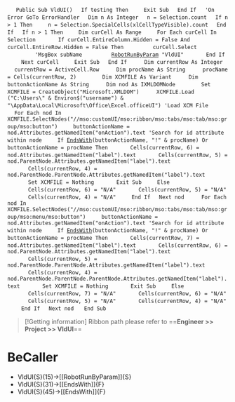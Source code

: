 &nbsp;&nbsp;&nbsp;&nbsp;
`Public Sub VldUI()`
&nbsp;&nbsp;&nbsp;&nbsp;`If testing Then`
&nbsp;&nbsp;&nbsp;&nbsp;&nbsp;&nbsp;&nbsp;&nbsp;`Exit Sub`
&nbsp;&nbsp;&nbsp;&nbsp;`End If`
&nbsp;&nbsp;&nbsp;&nbsp;`'On Error GoTo ErrorHandler`
&nbsp;&nbsp;&nbsp;&nbsp;`Dim n As Integer`
&nbsp;&nbsp;&nbsp;&nbsp;`n = Selection.count`
&nbsp;&nbsp;&nbsp;&nbsp;`If n > 1 Then`
&nbsp;&nbsp;&nbsp;&nbsp;&nbsp;&nbsp;&nbsp;&nbsp;`n = Selection.SpecialCells(xlCellTypeVisible).count`
&nbsp;&nbsp;&nbsp;&nbsp;`End If`
&nbsp;&nbsp;&nbsp;&nbsp;`If n > 1 Then`
&nbsp;&nbsp;&nbsp;&nbsp;&nbsp;&nbsp;&nbsp;&nbsp;`Dim curCell As Range`
&nbsp;&nbsp;&nbsp;&nbsp;&nbsp;&nbsp;&nbsp;&nbsp;`For Each curCell In Selection`
&nbsp;&nbsp;&nbsp;&nbsp;&nbsp;&nbsp;&nbsp;&nbsp;&nbsp;&nbsp;&nbsp;&nbsp;`If curCell.EntireColumn.Hidden = False And curCell.EntireRow.Hidden = False Then`
&nbsp;&nbsp;&nbsp;&nbsp;&nbsp;&nbsp;&nbsp;&nbsp;&nbsp;&nbsp;&nbsp;&nbsp;&nbsp;&nbsp;&nbsp;&nbsp;`curCell.Select`
&nbsp;&nbsp;&nbsp;&nbsp;&nbsp;&nbsp;&nbsp;&nbsp;&nbsp;&nbsp;&nbsp;&nbsp;&nbsp;&nbsp;&nbsp;&nbsp;`'MsgBox subName`
&nbsp;&nbsp;&nbsp;&nbsp;&nbsp;&nbsp;&nbsp;&nbsp;&nbsp;&nbsp;&nbsp;&nbsp;&nbsp;&nbsp;&nbsp;&nbsp;[`RobotRunByParam`](RobotRunByParam)` "VldUI"`
&nbsp;&nbsp;&nbsp;&nbsp;&nbsp;&nbsp;&nbsp;&nbsp;&nbsp;&nbsp;&nbsp;&nbsp;`End If`
&nbsp;&nbsp;&nbsp;&nbsp;&nbsp;&nbsp;&nbsp;&nbsp;`Next curCell`
&nbsp;&nbsp;&nbsp;&nbsp;&nbsp;&nbsp;&nbsp;&nbsp;`Exit Sub`
&nbsp;&nbsp;&nbsp;&nbsp;`End If`
&nbsp;&nbsp;&nbsp;&nbsp;
&nbsp;&nbsp;&nbsp;&nbsp;`Dim currentRow As Integer`
&nbsp;&nbsp;&nbsp;&nbsp;`currentRow = ActiveCell.Row`
&nbsp;&nbsp;&nbsp;&nbsp;
&nbsp;&nbsp;&nbsp;&nbsp;`Dim procName As String`
&nbsp;&nbsp;&nbsp;&nbsp;
&nbsp;&nbsp;&nbsp;&nbsp;`procName = Cells(currentRow, 2)`
&nbsp;&nbsp;&nbsp;&nbsp;
&nbsp;&nbsp;&nbsp;&nbsp;
&nbsp;&nbsp;&nbsp;&nbsp;`Dim XCMFILE As Variant`
&nbsp;&nbsp;&nbsp;&nbsp;
&nbsp;&nbsp;&nbsp;&nbsp;`Dim buttonActionName As String`
&nbsp;&nbsp;&nbsp;&nbsp;
&nbsp;&nbsp;&nbsp;&nbsp;`Dim nod As IXMLDOMNode`
&nbsp;&nbsp;&nbsp;&nbsp;
&nbsp;&nbsp;&nbsp;&nbsp;
&nbsp;&nbsp;&nbsp;&nbsp;`Set XCMFILE = CreateObject("Microsoft.XMLDOM")`
&nbsp;&nbsp;&nbsp;&nbsp;
&nbsp;&nbsp;&nbsp;&nbsp;`XCMFILE.Load ("C:\Users\" & Environ$("username") & "\AppData\Local\Microsoft\Office\Excel.officeUI") 'Load XCM File`
&nbsp;&nbsp;&nbsp;&nbsp;
&nbsp;&nbsp;&nbsp;&nbsp;`For Each nod In XCMFILE.SelectNodes("//mso:customUI/mso:ribbon/mso:tabs/mso:tab/mso:group/mso:button")`
&nbsp;&nbsp;&nbsp;&nbsp;&nbsp;&nbsp;&nbsp;&nbsp;`buttonActionName = nod.Attributes.getNamedItem("onAction").text 'Search for id attribute within node`
&nbsp;&nbsp;&nbsp;&nbsp;&nbsp;&nbsp;&nbsp;&nbsp;`If `[`EndsWith`](EndsWith)`(buttonActionName, "!" & procName) Or buttonActionName = procName Then`
&nbsp;&nbsp;&nbsp;&nbsp;&nbsp;&nbsp;&nbsp;&nbsp;&nbsp;&nbsp;&nbsp;&nbsp;`Cells(currentRow, 6) = nod.Attributes.getNamedItem("label").text`
&nbsp;&nbsp;&nbsp;&nbsp;&nbsp;&nbsp;&nbsp;&nbsp;&nbsp;&nbsp;&nbsp;&nbsp;`Cells(currentRow, 5) = nod.ParentNode.Attributes.getNamedItem("label").text`
&nbsp;&nbsp;&nbsp;&nbsp;&nbsp;&nbsp;&nbsp;&nbsp;&nbsp;&nbsp;&nbsp;&nbsp;`Cells(currentRow, 4) = nod.ParentNode.ParentNode.Attributes.getNamedItem("label").text`
&nbsp;&nbsp;&nbsp;&nbsp;&nbsp;&nbsp;&nbsp;&nbsp;&nbsp;&nbsp;&nbsp;&nbsp;`Set XCMFILE = Nothing`
&nbsp;&nbsp;&nbsp;&nbsp;&nbsp;&nbsp;&nbsp;&nbsp;&nbsp;&nbsp;&nbsp;&nbsp;`Exit Sub`
&nbsp;&nbsp;&nbsp;&nbsp;&nbsp;&nbsp;&nbsp;&nbsp;`Else`
&nbsp;&nbsp;&nbsp;&nbsp;&nbsp;&nbsp;&nbsp;&nbsp;&nbsp;&nbsp;&nbsp;&nbsp;`Cells(currentRow, 6) = "N/A"`
&nbsp;&nbsp;&nbsp;&nbsp;&nbsp;&nbsp;&nbsp;&nbsp;&nbsp;&nbsp;&nbsp;&nbsp;`Cells(currentRow, 5) = "N/A"`
&nbsp;&nbsp;&nbsp;&nbsp;&nbsp;&nbsp;&nbsp;&nbsp;&nbsp;&nbsp;&nbsp;&nbsp;`Cells(currentRow, 4) = "N/A"`
&nbsp;&nbsp;&nbsp;&nbsp;&nbsp;&nbsp;&nbsp;&nbsp;`End If`
&nbsp;&nbsp;&nbsp;&nbsp;`Next nod`
&nbsp;&nbsp;&nbsp;&nbsp;
&nbsp;&nbsp;&nbsp;&nbsp;`For Each nod In XCMFILE.SelectNodes("//mso:customUI/mso:ribbon/mso:tabs/mso:tab/mso:group/mso:menu/mso:button")`
&nbsp;&nbsp;&nbsp;&nbsp;&nbsp;&nbsp;&nbsp;&nbsp;`buttonActionName = nod.Attributes.getNamedItem("onAction").text 'Search for id attribute within node`
&nbsp;&nbsp;&nbsp;&nbsp;&nbsp;&nbsp;&nbsp;&nbsp;`If `[`EndsWith`](EndsWith)`(buttonActionName, "!" & procName) Or buttonActionName = procName Then`
&nbsp;&nbsp;&nbsp;&nbsp;&nbsp;&nbsp;&nbsp;&nbsp;&nbsp;&nbsp;&nbsp;&nbsp;`Cells(currentRow, 7) = nod.Attributes.getNamedItem("label").text`
&nbsp;&nbsp;&nbsp;&nbsp;&nbsp;&nbsp;&nbsp;&nbsp;&nbsp;&nbsp;&nbsp;&nbsp;`Cells(currentRow, 6) = nod.ParentNode.Attributes.getNamedItem("label").text`
&nbsp;&nbsp;&nbsp;&nbsp;&nbsp;&nbsp;&nbsp;&nbsp;&nbsp;&nbsp;&nbsp;&nbsp;`Cells(currentRow, 5) = nod.ParentNode.ParentNode.Attributes.getNamedItem("label").text`
&nbsp;&nbsp;&nbsp;&nbsp;&nbsp;&nbsp;&nbsp;&nbsp;&nbsp;&nbsp;&nbsp;&nbsp;`Cells(currentRow, 4) = nod.ParentNode.ParentNode.ParentNode.Attributes.getNamedItem("label").text`
&nbsp;&nbsp;&nbsp;&nbsp;&nbsp;&nbsp;&nbsp;&nbsp;&nbsp;&nbsp;&nbsp;&nbsp;`Set XCMFILE = Nothing`
&nbsp;&nbsp;&nbsp;&nbsp;&nbsp;&nbsp;&nbsp;&nbsp;&nbsp;&nbsp;&nbsp;&nbsp;`Exit Sub`
&nbsp;&nbsp;&nbsp;&nbsp;&nbsp;&nbsp;&nbsp;&nbsp;`Else`
&nbsp;&nbsp;&nbsp;&nbsp;&nbsp;&nbsp;&nbsp;&nbsp;&nbsp;&nbsp;&nbsp;&nbsp;`Cells(currentRow, 7) = "N/A"`
&nbsp;&nbsp;&nbsp;&nbsp;&nbsp;&nbsp;&nbsp;&nbsp;&nbsp;&nbsp;&nbsp;&nbsp;`Cells(currentRow, 6) = "N/A"`
&nbsp;&nbsp;&nbsp;&nbsp;&nbsp;&nbsp;&nbsp;&nbsp;&nbsp;&nbsp;&nbsp;&nbsp;`Cells(currentRow, 5) = "N/A"`
&nbsp;&nbsp;&nbsp;&nbsp;&nbsp;&nbsp;&nbsp;&nbsp;&nbsp;&nbsp;&nbsp;&nbsp;`Cells(currentRow, 4) = "N/A"`
&nbsp;&nbsp;&nbsp;&nbsp;&nbsp;&nbsp;&nbsp;&nbsp;`End If`
&nbsp;&nbsp;&nbsp;&nbsp;`Next nod`
&nbsp;&nbsp;&nbsp;&nbsp;
`End Sub`
&nbsp;&nbsp;&nbsp;&nbsp;


> [!Getting information]
> Ribbon path please refer to ==**Engineer >> Project >> VldUI**==


# BeCaller
- VldUI{S}(15)->[[RobotRunByParam]]{S}
- VldUI{S}(31)->[[EndsWith]]{F}
- VldUI{S}(45)->[[EndsWith]]{F}

